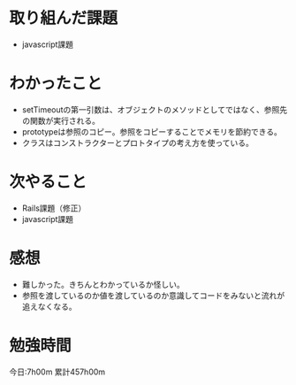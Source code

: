 # 取り組んだ課題
* javascript課題

# わかったこと
* setTimeoutの第一引数は、オブジェクトのメソッドとしてではなく、参照先の関数が実行される。
* prototypeは参照のコピー。参照をコピーすることでメモリを節約できる。
* クラスはコンストラクターとプロトタイプの考え方を使っている。

# 次やること
* Rails課題（修正）
* javascript課題

# 感想
* 難しかった。きちんとわかっているか怪しい。
* 参照を渡しているのか値を渡しているのか意識してコードをみないと流れが追えなくなる。

# 勉強時間
今日:7h00m
累計457h00m
